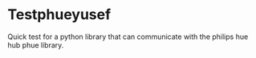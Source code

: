 # Testphueyusef
Quick test for a python library that can communicate with the philips hue hub
phue library.
